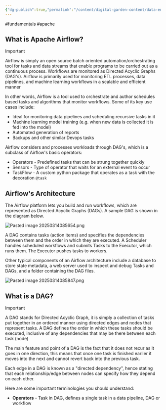 ```yaml
---
{"dg-publish":true,"permalink":"/content/digital-garden-content/data-engineering-content/apache/apache-airflow/","updated":"2025-04-08T18:25:53.182+05:30"}
---
```


#fundamentals #apache

## What is Apache Airflow?

>[!important]
>Airflow is simply an open source batch oriented automation/orchestrating tool for tasks and data streams that enable programs to be carried out as a continuous process. Workflows are monitored as Directed Acyclic Graphs (DAG's). Airflow is primarily used for monitoring ETL processes, data pipelines, and machine learning workflows in a scalable and efficient manner 

In other words, Airflow is a tool used to orchestrate and author schedules based tasks and algorithms that monitor workflows. Some of its key use cases include:

- Ideal for monitoring data pipelines and scheduling recursive tasks in it
- Machine learning model training (e.g. when new data is collected it is fed into the model)
- Automated generation of reports
- Backups and other similar Devops tasks

Airflow considers and processes workloads through DAG's, which is a subclass of Airflow's basic operators:

- Operators - Predefined tasks that can be strung together quickly 
- Sensors - Type of operator that waits for an external event to occur
- TaskFlow - A custom python package that operates as a task with the decoration `@task`

## Airflow's Architecture

The Airflow platform lets you build and run workflows, which are represented as Directed Acyclic Graphs (DAGs). A sample DAG is shown in the diagram below.

![Pasted image 20250314085654.png](/img/user/pngs/Pasted%20image%2020250314085654.png)

A DAG contains tasks (action items) and specifies the dependencies between them and the order in which they are executed. A Scheduler handles scheduled workflows and submits Tasks to the Executor, which runs them. The Executor pushes tasks to workers.

Other typical components of an Airflow architecture include a database to store state metadata, a web server used to inspect and debug Tasks and DAGs, and a folder containing the DAG files.

![Pasted image 20250314085847.png](/img/user/pngs/Pasted%20image%2020250314085847.png)

## What is a DAG?

>[!important]
>A DAG stands for Directed Acyclic Graph, it is simply a collection of tasks put together in an ordered manner using directed edges and nodes that represent tasks. A DAG defines the order in which these tasks should be executed, inclusive of any dependencies that may be there between each task (node)

The main feature and point of a DAG is the fact that it does not recur as it goes in one direction, this means that once one task is finished earlier it moves into the next and cannot revert back into the previous task.

Each edge in a DAG is known as a "directed dependency", hence stating that each relationship/edge between nodes can specify how they depend on each other.

Here are some important terminologies you should understand:

- **Operators** - Task in DAG, defines a single task in a data pipeline, DAG or workflow
